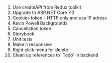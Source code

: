 <!-- TODO -->

1. Use createAPI from Redux toolkit
2. Upgrade to ASP.NET Core 7.0
3. Cookies token - HTTP only and use IP adress
4. Kevin Powell Backgrounds
5. Cancellation token
6. Storybook
7. Unit tests
8. Make it responsive
9. Right click menu for delete
10. Clean up references to 'Todo' in backend
